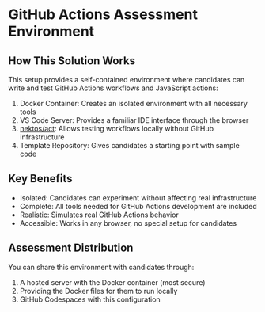 # GitHub Actions Assessment Environment

## How This Solution Works

This setup provides a self-contained environment where candidates can write and test GitHub Actions workflows and JavaScript actions:

1. Docker Container: Creates an isolated environment with all necessary tools
2. VS Code Server: Provides a familiar IDE interface through the browser
3. [nektos/act](https://github.com/nektos/act): Allows testing workflows locally without GitHub infrastructure
4. Template Repository: Gives candidates a starting point with sample code

## Key Benefits

- Isolated: Candidates can experiment without affecting real infrastructure
- Complete: All tools needed for GitHub Actions development are included
- Realistic: Simulates real GitHub Actions behavior
- Accessible: Works in any browser, no special setup for candidates

## Assessment Distribution

You can share this environment with candidates through:

1. A hosted server with the Docker container (most secure)
2. Providing the Docker files for them to run locally
3. GitHub Codespaces with this configuration

